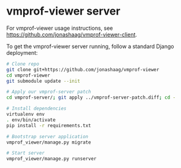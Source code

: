 # vmprof-viewer server

For vmprof-viewer usage instructions, see https://github.com/jonashaag/vmprof-viewer-client.

To get the vmprof-viewer server running, follow a standard Django deployment:

```sh
# Clone repo
git clone git+https://github.com/jonashaag/vmprof-viewer
cd vmprof-viewer
git submodule update --init

# Apply our vmprof-server patch
cd vmprof-server/; git apply ../vmprof-server-patch.diff; cd -

# Install dependencies
virtualenv env
. env/bin/activate
pip install -r requirements.txt

# Bootstrap server application
vmprof_viewer/manage.py migrate

# Start server
vmprof_viewer/manage.py runserver
```
